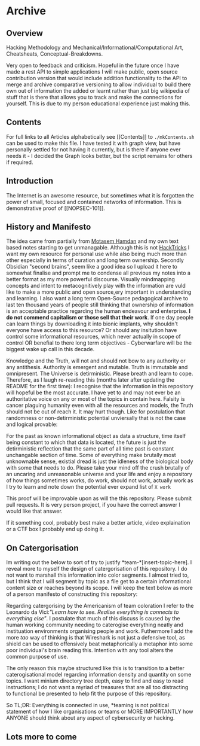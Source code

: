 # Archive
## Overview 

Hacking Methodology and Mechanical/Informational/Computational Art, Cheatsheats, Conceptual-Breakdowns. 

Very open to feedback and criticism. Hopeful in the future once I have made a rest API to simple applications I will make public, open source contribution version that would include addition functionality to the API to merge and archive comparative versioning to allow individual to build there own out of information the added or learnt rather than just big wikipedia of stuff that is there that allows you to track and make the connections for yourself. This is due to my person educational experience just making this.

## Contents

For full links to all Articles alphabetically see [[Contents]] to `./mkContents.sh` can be used to make this file. I have tested it with graph view, but have personally settled for not having it currently, but is there if anyone ever needs it - I decided the Graph looks better, but the script remains for others if required.

## Introduction

The Internet is an awesome resource, but sometimes what it is forgotten the power of small, focused and contained networks of information. This is demonstrative proof of [[NOPSEC-101]]. 

## History and Manifesto

The idea came from partially from [Motasem Hamdan](https://www.youtube.com/c/MotasemHamdaninfosec) and my own text based notes starting to get unmanagable. Although this is not [HackTricks](https://book.hacktricks.xyz/) I want my own resource for personal use while also being much more than other especially in terms of curation and long term ownership. Secondly Obsidian "second brains", seem like a good idea so I upload it here to somewhat finalise and prompt me to condense all previous my notes into a better format as my more powerful discourse. Visually mindmapping concepts and intent to metacognitively play with the information are vuld like to make a more public and open source,ery important in understanding and learning. I also want a long term Open-Source pedagogical archive to last ten thousand years of people still thinking that ownership of information is an acceptable practice regarding the human endeavour and enterprise. **I do not commend capitalism or those sell that their work**. If one day people can learn things by downloading it into bionic implants, why shouldn't everyone have access to this resource? Or should any insitution have control some informational resources, which never actually in scope of control OR benefial to there long term objectives - Cyberwarfare will be the biggest wake up call in this decade.

Knowledge and the Truth, will not and should not bow to any authority or any antithesis. Authority is emergent and mutable. Truth is immutable and omnipresent. The Universe is detirministic. Please breath and learn to cope. Therefore, as I laugh re-reading this (months later after updating the README for the first time): I recognise that the information in this repository will hopeful be the most accurate. I have yet to and may not ever be an authoritative voice on any or most of the topics in contain here. Falsity is cancer plaguing humanity even with all the resources and models, the Truth should not be out of reach it. It may hurt though. Like for postulation that randomness or non-detirministic potential unviersally that is not the case and logical provable: 

For the past as known informational object as data a structure, time itself being constant to which that data is located, the future is just the detirministic reflection that the same part of all time past is constant unchangable section of time. Some of everything make brutally most unknownable sense, existial dread is just the idleness of the biological body with some that needs to do. Please take your mind off the crush brutally of an uncaring and unreasonable universe and your life and enjoy a repository of how things sometimes works, do work, should not work, actually work as I try to learn and note down the potential ever expand list of `X work` 

This proof will be improvable upon as will the this repository. Please submit pull requests. It is very person project, if you have the correct answer I would like that answer.

If it something cool, probably best make a better article, video explaination or a CTF box I probably end up doing it.

## On Catergorisation

Im writing out the below to sort of try to justify \*team-\*\[insert-topic-here\]. I reveal more to myself the design of catergorisation of this repository. I do not want to marshall this information into color segments. I almost tried to, but I think that I will segment by topic as a file get to a certain informational content size or reaches beyond its scope. I will keep the text below as more of a person manifesto of constructing this repository:

Regarding catergorising by the Americanism of team coloration I refer to the Leonardo da Vici:*"Learn how to see. Realise everything is connects to everything else"*. I postulate that much of this discuss is caused by the human working community needing to caterogise everything neatly and instituation environments organising people and work. Futhermore I add the more *tao* way of thinking is that Wireshark is not just a defensive tool, as shield can be used to offensively beat metaphorically a metaphor into some poor individual's brain reading this. Intention with any tool alters the common purpose of use. 

The only reason this maybe structured like this is to transition to a better caterogisational model regarding information density and quantity on some topics. I want minium directory tree depth, easy to find and easy to read instructions; I do not want a myriad of treasures that are all too distracting to functional be presented to help fit the purpose of this repository.

So TL;DR: Everything is connected in use, \*teaming is not political statement of how I like organisations or teams or MORE IMPORTANTLY how ANYONE should think about any aspect of cybersecurity or hacking. 


## Lots more to come
